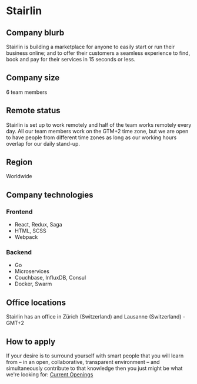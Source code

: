 # Stairlin

## Company blurb

Stairlin is building a marketplace for anyone to easily start or run their business online; and to offer their customers a seamless experience to find, book and pay for their services in 15 seconds or less.

## Company size

6 team members

## Remote status

Stairlin is set up to work remotely and half of the team works remotely every day. All our team members work on the GTM+2 time zone, but we are open to have people from different time zones as long as our working hours overlap for our daily stand-up.

## Region

Worldwide

## Company technologies

### Frontend

 - React, Redux, Saga
 - HTML, SCSS
 - Webpack

### Backend

 - Go
 - Microservices
 - Couchbase, InfluxDB, Consul
 - Docker, Swarm

## Office locations

Stairlin has an office in Zürich (Switzerland) and Lausanne (Switzerland) - GMT+2

## How to apply

If your desire is to surround yourself with smart people that you will learn from – in an open, collaborative, transparent environment – and simultaneously contribute to that knowledge then you just might be what we're looking for: [Current Openings](https://stairlin.com/jobs.html)